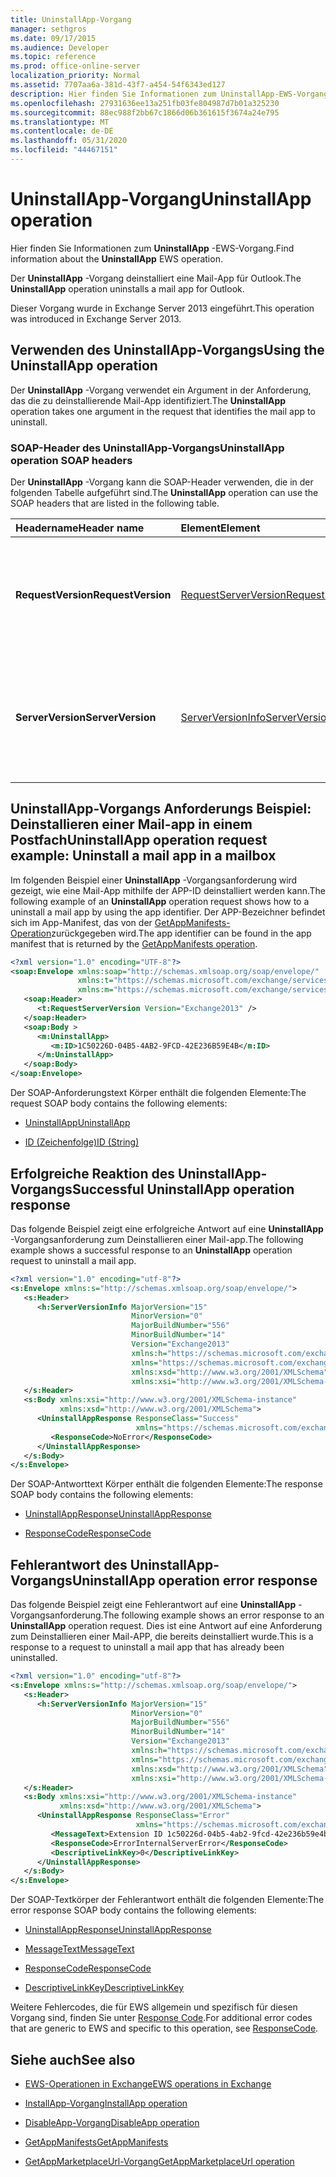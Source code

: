 ```yaml
---
title: UninstallApp-Vorgang
manager: sethgros
ms.date: 09/17/2015
ms.audience: Developer
ms.topic: reference
ms.prod: office-online-server
localization_priority: Normal
ms.assetid: 7707aa6a-381d-43f7-a454-54f6343ed127
description: Hier finden Sie Informationen zum UninstallApp-EWS-Vorgang.
ms.openlocfilehash: 27931636ee13a251fb03fe804987d7b01a325230
ms.sourcegitcommit: 88ec988f2bb67c1866d06b361615f3674a24e795
ms.translationtype: MT
ms.contentlocale: de-DE
ms.lasthandoff: 05/31/2020
ms.locfileid: "44467151"
---
```

# <a name="uninstallapp-operation"></a><span data-ttu-id="7d3cf-103">UninstallApp-Vorgang</span><span class="sxs-lookup"><span data-stu-id="7d3cf-103">UninstallApp operation</span></span>

<span data-ttu-id="7d3cf-104">Hier finden Sie Informationen zum **UninstallApp** -EWS-Vorgang.</span><span class="sxs-lookup"><span data-stu-id="7d3cf-104">Find information about the **UninstallApp** EWS operation.</span></span> 
  
<span data-ttu-id="7d3cf-105">Der **UninstallApp** -Vorgang deinstalliert eine Mail-App für Outlook.</span><span class="sxs-lookup"><span data-stu-id="7d3cf-105">The **UninstallApp** operation uninstalls a mail app for Outlook.</span></span> 
  
<span data-ttu-id="7d3cf-106">Dieser Vorgang wurde in Exchange Server 2013 eingeführt.</span><span class="sxs-lookup"><span data-stu-id="7d3cf-106">This operation was introduced in Exchange Server 2013.</span></span>
  
## <a name="using-the-uninstallapp-operation"></a><span data-ttu-id="7d3cf-107">Verwenden des UninstallApp-Vorgangs</span><span class="sxs-lookup"><span data-stu-id="7d3cf-107">Using the UninstallApp operation</span></span>

<span data-ttu-id="7d3cf-108">Der **UninstallApp** -Vorgang verwendet ein Argument in der Anforderung, das die zu deinstallierende Mail-App identifiziert.</span><span class="sxs-lookup"><span data-stu-id="7d3cf-108">The **UninstallApp** operation takes one argument in the request that identifies the mail app to uninstall.</span></span> 
  
### <a name="uninstallapp-operation-soap-headers"></a><span data-ttu-id="7d3cf-109">SOAP-Header des UninstallApp-Vorgangs</span><span class="sxs-lookup"><span data-stu-id="7d3cf-109">UninstallApp operation SOAP headers</span></span>

<span data-ttu-id="7d3cf-110">Der **UninstallApp** -Vorgang kann die SOAP-Header verwenden, die in der folgenden Tabelle aufgeführt sind.</span><span class="sxs-lookup"><span data-stu-id="7d3cf-110">The **UninstallApp** operation can use the SOAP headers that are listed in the following table.</span></span> 
  
|<span data-ttu-id="7d3cf-111">**Headername**</span><span class="sxs-lookup"><span data-stu-id="7d3cf-111">**Header name**</span></span>|<span data-ttu-id="7d3cf-112">**Element**</span><span class="sxs-lookup"><span data-stu-id="7d3cf-112">**Element**</span></span>|<span data-ttu-id="7d3cf-113">**Beschreibung**</span><span class="sxs-lookup"><span data-stu-id="7d3cf-113">**Description**</span></span>|
|:-----|:-----|:-----|
|<span data-ttu-id="7d3cf-114">**RequestVersion**</span><span class="sxs-lookup"><span data-stu-id="7d3cf-114">**RequestVersion**</span></span> <br/> |[<span data-ttu-id="7d3cf-115">RequestServerVersion</span><span class="sxs-lookup"><span data-stu-id="7d3cf-115">RequestServerVersion</span></span>](requestserverversion.md) <br/> |<span data-ttu-id="7d3cf-116">Gibt die Schemaversion für die Vorgangsanforderung an.</span><span class="sxs-lookup"><span data-stu-id="7d3cf-116">Identifies the schema version for the operation request.</span></span> <span data-ttu-id="7d3cf-117">Diese Kopfzeile gilt für eine Anforderung.</span><span class="sxs-lookup"><span data-stu-id="7d3cf-117">This header is applicable to a request.</span></span>  <br/> |
|<span data-ttu-id="7d3cf-118">**ServerVersion**</span><span class="sxs-lookup"><span data-stu-id="7d3cf-118">**ServerVersion**</span></span> <br/> |[<span data-ttu-id="7d3cf-119">ServerVersionInfo</span><span class="sxs-lookup"><span data-stu-id="7d3cf-119">ServerVersionInfo</span></span>](serverversioninfo.md) <br/> |<span data-ttu-id="7d3cf-120">Gibt die Version des Servers an, der auf die Anforderung geantwortet hat.</span><span class="sxs-lookup"><span data-stu-id="7d3cf-120">Identifies the version of the server that responded to the request.</span></span> <span data-ttu-id="7d3cf-121">Diese Kopfzeile gilt für eine Antwort.</span><span class="sxs-lookup"><span data-stu-id="7d3cf-121">This header is applicable to a response.</span></span>  <br/> |
   
## <a name="uninstallapp-operation-request-example-uninstall-a-mail-app-in-a-mailbox"></a><span data-ttu-id="7d3cf-122">UninstallApp-Vorgangs Anforderungs Beispiel: Deinstallieren einer Mail-app in einem Postfach</span><span class="sxs-lookup"><span data-stu-id="7d3cf-122">UninstallApp operation request example: Uninstall a mail app in a mailbox</span></span>

<span data-ttu-id="7d3cf-123">Im folgenden Beispiel einer **UninstallApp** -Vorgangsanforderung wird gezeigt, wie eine Mail-App mithilfe der APP-ID deinstalliert werden kann.</span><span class="sxs-lookup"><span data-stu-id="7d3cf-123">The following example of an **UninstallApp** operation request shows how to a uninstall a mail app by using the app identifier.</span></span> <span data-ttu-id="7d3cf-124">Der APP-Bezeichner befindet sich im App-Manifest, das von der [GetAppManifests-Operation](getappmanifests-operation.md)zurückgegeben wird.</span><span class="sxs-lookup"><span data-stu-id="7d3cf-124">The app identifier can be found in the app manifest that is returned by the [GetAppManifests operation](getappmanifests-operation.md).</span></span>
  
```XML
<?xml version="1.0" encoding="UTF-8"?>
<soap:Envelope xmlns:soap="http://schemas.xmlsoap.org/soap/envelope/"
               xmlns:t="https://schemas.microsoft.com/exchange/services/2006/types"
               xmlns:m="https://schemas.microsoft.com/exchange/services/2006/messages">
   <soap:Header>
      <t:RequestServerVersion Version="Exchange2013" />
   </soap:Header>
   <soap:Body >
      <m:UninstallApp>
         <m:ID>1C50226D-04B5-4AB2-9FCD-42E236B59E4B</m:ID>
      </m:UninstallApp>
   </soap:Body>
</soap:Envelope>
```

<span data-ttu-id="7d3cf-125">Der SOAP-Anforderungstext Körper enthält die folgenden Elemente:</span><span class="sxs-lookup"><span data-stu-id="7d3cf-125">The request SOAP body contains the following elements:</span></span>
  
- [<span data-ttu-id="7d3cf-126">UninstallApp</span><span class="sxs-lookup"><span data-stu-id="7d3cf-126">UninstallApp</span></span>](uninstallapp.md)
    
- [<span data-ttu-id="7d3cf-127">ID (Zeichenfolge)</span><span class="sxs-lookup"><span data-stu-id="7d3cf-127">ID (String)</span></span>](id-string.md)
    
## <a name="successful-uninstallapp-operation-response"></a><span data-ttu-id="7d3cf-128">Erfolgreiche Reaktion des UninstallApp-Vorgangs</span><span class="sxs-lookup"><span data-stu-id="7d3cf-128">Successful UninstallApp operation response</span></span>

<span data-ttu-id="7d3cf-129">Das folgende Beispiel zeigt eine erfolgreiche Antwort auf eine **UninstallApp** -Vorgangsanforderung zum Deinstallieren einer Mail-app.</span><span class="sxs-lookup"><span data-stu-id="7d3cf-129">The following example shows a successful response to an **UninstallApp** operation request to uninstall a mail app.</span></span> 
  
```XML
<?xml version="1.0" encoding="utf-8"?>
<s:Envelope xmlns:s="http://schemas.xmlsoap.org/soap/envelope/">
   <s:Header>
      <h:ServerVersionInfo MajorVersion="15" 
                           MinorVersion="0" 
                           MajorBuildNumber="556" 
                           MinorBuildNumber="14" 
                           Version="Exchange2013" 
                           xmlns:h="https://schemas.microsoft.com/exchange/services/2006/types" 
                           xmlns="https://schemas.microsoft.com/exchange/services/2006/types" 
                           xmlns:xsd="http://www.w3.org/2001/XMLSchema" 
                           xmlns:xsi="http://www.w3.org/2001/XMLSchema-instance"/>
   </s:Header>
   <s:Body xmlns:xsi="http://www.w3.org/2001/XMLSchema-instance" 
           xmlns:xsd="http://www.w3.org/2001/XMLSchema">
      <UninstallAppResponse ResponseClass="Success" 
                            xmlns="https://schemas.microsoft.com/exchange/services/2006/messages">
         <ResponseCode>NoError</ResponseCode>
      </UninstallAppResponse>
   </s:Body>
</s:Envelope>
```

<span data-ttu-id="7d3cf-130">Der SOAP-Antworttext Körper enthält die folgenden Elemente:</span><span class="sxs-lookup"><span data-stu-id="7d3cf-130">The response SOAP body contains the following elements:</span></span>
  
- [<span data-ttu-id="7d3cf-131">UninstallAppResponse</span><span class="sxs-lookup"><span data-stu-id="7d3cf-131">UninstallAppResponse</span></span>](uninstallappresponse.md)
    
- [<span data-ttu-id="7d3cf-132">ResponseCode</span><span class="sxs-lookup"><span data-stu-id="7d3cf-132">ResponseCode</span></span>](responsecode.md)
    
## <a name="uninstallapp-operation-error-response"></a><span data-ttu-id="7d3cf-133">Fehlerantwort des UninstallApp-Vorgangs</span><span class="sxs-lookup"><span data-stu-id="7d3cf-133">UninstallApp operation error response</span></span>

<span data-ttu-id="7d3cf-134">Das folgende Beispiel zeigt eine Fehlerantwort auf eine **UninstallApp** -Vorgangsanforderung.</span><span class="sxs-lookup"><span data-stu-id="7d3cf-134">The following example shows an error response to an **UninstallApp** operation request.</span></span> <span data-ttu-id="7d3cf-135">Dies ist eine Antwort auf eine Anforderung zum Deinstallieren einer Mail-APP, die bereits deinstalliert wurde.</span><span class="sxs-lookup"><span data-stu-id="7d3cf-135">This is a response to a request to uninstall a mail app that has already been uninstalled.</span></span> 
  
```XML
<?xml version="1.0" encoding="utf-8"?>
<s:Envelope xmlns:s="http://schemas.xmlsoap.org/soap/envelope/">
   <s:Header>
      <h:ServerVersionInfo MajorVersion="15" 
                           MinorVersion="0" 
                           MajorBuildNumber="556" 
                           MinorBuildNumber="14" 
                           Version="Exchange2013" 
                           xmlns:h="https://schemas.microsoft.com/exchange/services/2006/types" 
                           xmlns="https://schemas.microsoft.com/exchange/services/2006/types" 
                           xmlns:xsd="http://www.w3.org/2001/XMLSchema" 
                           xmlns:xsi="http://www.w3.org/2001/XMLSchema-instance"/>
   </s:Header>
   <s:Body xmlns:xsi="http://www.w3.org/2001/XMLSchema-instance" 
           xmlns:xsd="http://www.w3.org/2001/XMLSchema">
      <UninstallAppResponse ResponseClass="Error" 
                            xmlns="https://schemas.microsoft.com/exchange/services/2006/messages">
         <MessageText>Extension ID 1c50226d-04b5-4ab2-9fcd-42e236b59e4b can't be found.</MessageText>
         <ResponseCode>ErrorInternalServerError</ResponseCode>
         <DescriptiveLinkKey>0</DescriptiveLinkKey>
      </UninstallAppResponse>
   </s:Body>
</s:Envelope>
```

<span data-ttu-id="7d3cf-136">Der SOAP-Textkörper der Fehlerantwort enthält die folgenden Elemente:</span><span class="sxs-lookup"><span data-stu-id="7d3cf-136">The error response SOAP body contains the following elements:</span></span>
  
- [<span data-ttu-id="7d3cf-137">UninstallAppResponse</span><span class="sxs-lookup"><span data-stu-id="7d3cf-137">UninstallAppResponse</span></span>](uninstallappresponse.md)
    
- [<span data-ttu-id="7d3cf-138">MessageText</span><span class="sxs-lookup"><span data-stu-id="7d3cf-138">MessageText</span></span>](messagetext.md)
    
- [<span data-ttu-id="7d3cf-139">ResponseCode</span><span class="sxs-lookup"><span data-stu-id="7d3cf-139">ResponseCode</span></span>](responsecode.md)
    
- [<span data-ttu-id="7d3cf-140">DescriptiveLinkKey</span><span class="sxs-lookup"><span data-stu-id="7d3cf-140">DescriptiveLinkKey</span></span>](descriptivelinkkey.md)
    
<span data-ttu-id="7d3cf-141">Weitere Fehlercodes, die für EWS allgemein und spezifisch für diesen Vorgang sind, finden Sie unter [Response Code](responsecode.md).</span><span class="sxs-lookup"><span data-stu-id="7d3cf-141">For additional error codes that are generic to EWS and specific to this operation, see [ResponseCode](responsecode.md).</span></span>
  
## <a name="see-also"></a><span data-ttu-id="7d3cf-142">Siehe auch</span><span class="sxs-lookup"><span data-stu-id="7d3cf-142">See also</span></span>

- [<span data-ttu-id="7d3cf-143">EWS-Operationen in Exchange</span><span class="sxs-lookup"><span data-stu-id="7d3cf-143">EWS operations in Exchange</span></span>](ews-operations-in-exchange.md)
    
- [<span data-ttu-id="7d3cf-144">InstallApp-Vorgang</span><span class="sxs-lookup"><span data-stu-id="7d3cf-144">InstallApp operation</span></span>](installapp-operation.md)
    
- [<span data-ttu-id="7d3cf-145">DisableApp-Vorgang</span><span class="sxs-lookup"><span data-stu-id="7d3cf-145">DisableApp operation</span></span>](disableapp-operation.md)
    
- [<span data-ttu-id="7d3cf-146">GetAppManifests</span><span class="sxs-lookup"><span data-stu-id="7d3cf-146">GetAppManifests</span></span>](getappmanifests.md)
    
- [<span data-ttu-id="7d3cf-147">GetAppMarketplaceUrl-Vorgang</span><span class="sxs-lookup"><span data-stu-id="7d3cf-147">GetAppMarketplaceUrl operation</span></span>](getappmarketplaceurl-operation.md)
    

